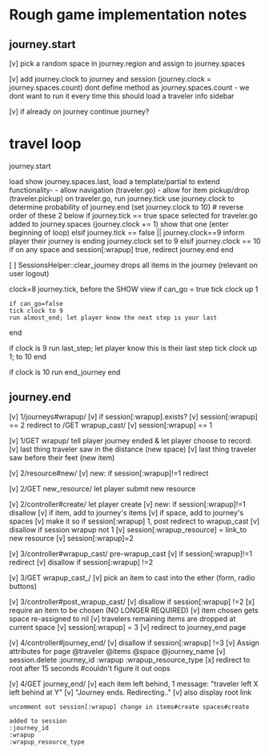 # Rough game implementation notes

## journey.start
[v] pick a random space in journey.region and assign to journey.spaces

[v] add journey.clock to journey and session
          (journey.clock = journey.spaces.count)
          dont define method as journey.spaces.count - we dont want to run it every time
          this should load a traveler info sidebar

[v] if already on journey
    continue journey?

# travel loop
journey.start

load show journey.spaces.last, load a template/partial to extend functionality-
        - allow navigation (traveler.go)
        - allow for item pickup/drop (traveler.pickup)
    on traveler.go, run journey.tick
            use journey.clock to determine probability of journey.end (set journey.clock to 10)
            # reverse order of these 2 below
            if journey.tick == true
                space selected for traveler.go added to journey.spaces
                (journey.clock += 1)
                show that one (enter beginning of loop)
            elsif journey.tick == false || journey.clock==9
                inform player their journey is ending
                journey.clock set to 9
            elsif journey.clock == 10
            if on any space and session[:wrapup] true, redirect
                journey.end
            end

[ ] SessionsHelper::clear_journey drops all items in the journey (relevant on user logout)

clock=8
journey.tick, before the SHOW view
    if can_go = true
    tick clock up 1
   
    if can_go=false
    tick clock to 9
    run almost_end; let player know the next step is your last
end

if clock is 9
    run last_step; let player know this is their last step
    tick clock up 1; to 10
end

if clock is 10
    run end_journey
end

## journey.end    
[v] 1/journeys#wrapup/
    [v] if session[:wrapup].exists?
        [v] session[:wrapup] == 2 redirect to /GET wrapup_cast/
    [v] session[:wrapup] == 1

[v] 1/GET wrapup/ tell player journey ended & let player choose to record:
    [v] last thing traveler saw in the distance (new space)
    [v] last thing traveler saw before their feet (new item)


[v] 2/resource#new/
    [v] new: if session[:wrapup]!=1 redirect

[v] 2/GET new_resource/ let player submit new resource

[v] 2/controller#create/ let player create
    [v] new: if session[:wrapup]!=1 disallow
    [v] if item, add to journey's items
    [v] if space, add to journey's spaces
    [v] make it so if session[:wrapup] 1, post redirect to wrapup_cast
    [v] disallow if session wrapup not 1
    [v] session[:wrapup_resource] = link_to new resource
    [v] session[:wrapup]=2


[v] 3/controller#wrapup_cast/ pre-wrapup_cast
    [v] if session[:wrapup]!=1 redirect
    [v] disallow if session[:wrapup] !=2

[v] 3/GET wrapup_cast_/
    [v] pick an item to cast into the ether (form, radio buttons)

[v] 3/controller#post_wrapup_cast/
    [v] disallow if session[:wrapup] !=2
    [x] require an item to be chosen (NO LONGER REQUIRED)
    [v] item chosen gets space re-assigned to nil
    [v] travelers remaining items are dropped at current space
    [v] session[:wrapup] = 3
    [v] redirect to journey_end page


[v] 4/controller#journey_end/
    [v] disallow if session[:wrapup] !=3
    [v] Assign attributes for page
        @traveler
        @items
        @space
        @journey_name
    [v] session.delete  :journey_id
                        :wrapup
                        :wrapup_resource_type
    [x] redirect to root after 15 seconds
        #couldn't figure it out oops

[v] 4/GET journey_end/
    [v] each item left behind, 1 message: "traveler left X left behind at Y"
    [v] "Journey ends. Redirecting.."
    [v] also display root link

    uncomment out session[:wrapup] change in items#create spaces#create

    added to session
    :journey_id
    :wrapup
    :wrapup_resource_type
